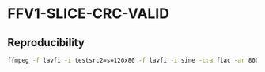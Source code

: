 # FFV1-SLICE-CRC-VALID

## Reproducibility
```sh
ffmpeg -f lavfi -i testsrc2=s=120x80 -f lavfi -i sine -c:a flac -ar 8000 -vframes 2 -c:v ffv1 -level 3 -bsf:v noise=0.001 -c:a flac -g 1 -y FFV1-SLICE-CRC-VALID.mkv
```
